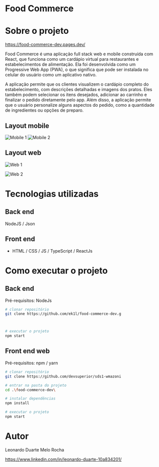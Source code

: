 # Food Commerce

# Sobre o projeto

https://food-commerce-dev.pages.dev/

Food Commerce é uma aplicação full stack web e mobile construída com React, que funciona como um cardápio virtual para restaurantes e estabelecimentos de alimentação. Ela foi desenvolvida como um Progressive Web App (PWA), o que significa que pode ser instalada no celular do usuário como um aplicativo nativo.

A aplicação permite que os clientes visualizem o cardápio completo do estabelecimento, com descrições detalhadas e imagens dos pratos. Eles também podem selecionar os itens desejados, adicionar ao carrinho e finalizar o pedido diretamente pelo app. Além disso, a aplicação permite que o usuário personalize alguns aspectos do pedido, como a quantidade de ingredientes ou opções de preparo.

## Layout mobile
![Mobile 1](https://i.imgur.com/IVlR7KH.png) ![Mobile 2](https://i.imgur.com/Av7BeKV.png)

## Layout web
![Web 1](https://i.imgur.com/XzMcaxk.jpeg)

![Web 2](https://i.imgur.com/3Yc5e4s.png)


# Tecnologias utilizadas
## Back end
NodeJS / Json

## Front end
- HTML / CSS / JS / TypeScript / ReactJs
# Como executar o projeto

## Back end
Pré-requisitos: NodeJs

```bash
# clonar repositório
git clone https://github.com/ek1l/food-commerce-dev.g



# executar o projeto
npm start
```

## Front end web
Pré-requisitos: npm / yarn

```bash
# clonar repositório
git clone https://github.com/devsuperior/sds1-wmazoni

# entrar na pasta do projeto 
cd .\food-commerce-dev\

# instalar dependências
npm install

# executar o projeto
npm start
```

# Autor

Leonardo Duarte Melo Rocha

https://www.linkedin.com/in/leonardo-duarte-10a834201/

